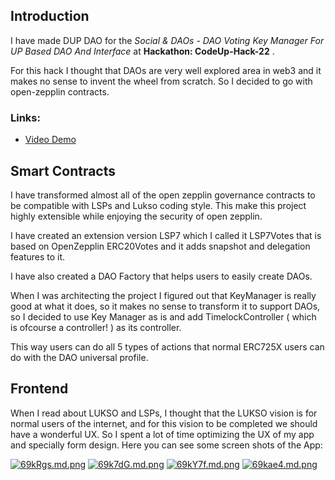 
## Introduction

I have made DUP DAO for the _Social & DAOs - DAO Voting Key Manager For UP Based DAO And Interface_ at **Hackathon: CodeUp-Hack-22** .

For this hack I thought that DAOs are very well explored area in web3 and it makes no sense to invent the wheel from scratch. So I decided to go with open-zepplin contracts.

### Links:

- [Video Demo](https://youtu.be/vzjKxVsjtJ0)

## Smart Contracts

I have transformed almost all of the open zepplin governance contracts to be compatible with LSPs and Lukso coding style. This make this project highly extensible while enjoying the security of open zepplin.

I have created an extension version LSP7 which I called it LSP7Votes that is based on OpenZepplin ERC20Votes and it adds snapshot and delegation features to it.

I have also created a DAO Factory that helps users to easily create DAOs.

When I was architecting the project I figured out that KeyManager is really good at what it does, so it makes no sense to transform it to support DAOs, so I decided to use Key Manager as is and add TimelockController ( which is ofcourse a controller! ) as its controller.

This way users can do all 5 types of actions that normal ERC725X users can do with the DAO universal profile.

## Frontend

When I read about LUKSO and LSPs, I thought that the LUKSO vision is for normal users of the internet, and for this vision to be completed we should have a wonderful UX. So I spent a lot of time optimizing the UX of my app and specially form design.
Here you can see some screen shots of the App:

<a href="https://freeimage.host/i/69kRgs"><img src="https://iili.io/69kRgs.md.png" alt="69kRgs.md.png" border="0"></a>
<a href="https://freeimage.host/i/69k7dG"><img src="https://iili.io/69k7dG.md.png" alt="69k7dG.md.png" border="0"></a>
<a href="https://freeimage.host/i/69kY7f"><img src="https://iili.io/69kY7f.md.png" alt="69kY7f.md.png" border="0"></a>
<a href="https://freeimage.host/i/69kae4"><img src="https://iili.io/69kae4.md.png" alt="69kae4.md.png" border="0"></a>

